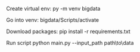 Create virtual env:
py -m venv bigdata

Go into venv:
bigdata/Scripts/activate

Download packages:
pip install -r requirements.txt

Run script
python main.py --input_path path\to\data
